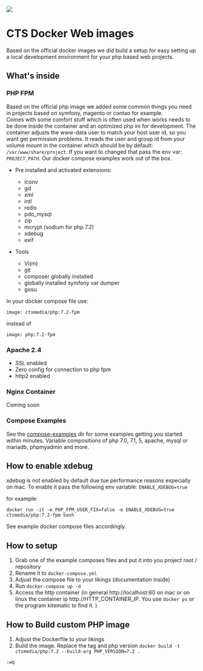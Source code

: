 [![](https://img.shields.io/github/license/ctsmedia/docker-baseimage-web.svg?style=flat-square)](https://github.com/ctsmedia/docker-baseimage-web)

# CTS Docker Web images

Based on the official docker images we did build a setup for easy setting up a local development environment for your php based web projects.  

## What's inside

### PHP FPM

Based on the official php image we added some common things you need in projects based on symfony, magento or contao for example.  
Comes with some comfort stuff which is often used when works needs to be done inside the container and an optimized php ini for development.
The container adjusts the www-data user to match your host user id, so you want get permission problems. It reads the user and group id from your volume mount in the container which should be by default: `/var/www/share/project`. 
If you want to changed that pass the env var: `PROJECT_PATH`. Our docker compose examples work out of the box. 

- Pre installed and activated extensions: 
    - iconv
    - gd
    - xml
    - intl
    - redis
    - pdo_mysql
    - zip
    - mcrypt (sodium for php 7.2)
    - xdebug
    - exif

- Tools
    - Vi(m)
    - git
    - composer globally installed
    - globally installed symfony var dumper
    - gosu

In your docker compose file use: 
```
image: ctsmedia/php:7.2-fpm
```
instead of
```
image: php:7.2-fpm
```

### Apache 2.4

- SSL enabled 
- Zero config for connection to php fpm
- http2 enabled 

### Nginx Container

Coming soon    

### Compose Examples

See the [compose-examples](compose-examples) dir for some examples getting you started within minutes.
Variable compositions of php 7.0, 7.1, 5, apache, mysql or mariadb, phpmyadmin and more.

## How to enable xdebug

xdebug is not enabled by default due tue performance reasons expecially on mac. To enable it pass the following env variable:
`ENABLE_XDEBUG=true`

for example:

`docker run -it -e PHP_FPM_USER_FIX=false -e ENABLE_XDEBUG=true ctsmedia/php:7.2-fpm bash`

See example docker compose files accordingly.

## How to setup

1. Grab one of the example composes files and put it into you project root / repository
2. Rename it to `docker-compose.yml`
3. Adjust the compose file to your likings (documentation inside)
4. Run `docker-compose up -d`
5. Access the http container (in general http://localhost:80 on mac or on linux the container ip http://HTTP_CONTAINER_IP. You use `docker ps` or the program kitematic to find it. )

## How to Build custom PHP image

1. Adjust the Dockerfile to your likings
2. Build the image. Replace the tag and php version `docker build -t ctsmedia/php:7.2 --build-arg PHP_VERSION=7.2 .`


`:wq`
